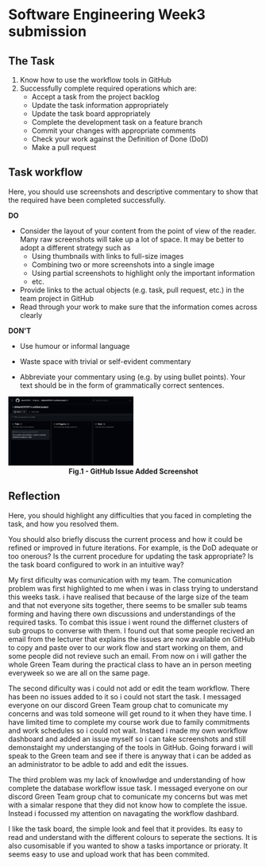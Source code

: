# Software Engineering Week3 submission


## The Task
1. Know how to use the workflow tools in GitHub
2. Successfully complete required operations which are:
   * Accept a task from the project backlog
   * Update the task information appropriately
   * Update the task board appropriately
   * Complete the development task on a feature branch
   * Commit your changes with appropriate comments
   * Check your work against the Definition of Done (DoD)
   * Make a pull request

## Task workflow

Here, you should use screenshots and descriptive commentary to show that the required
have been completed successfully.

**DO**

* Consider the layout of your content from the point of view of the reader. Many raw
  screenshots will take up a lot of space. It may be better to adopt a different strategy
  such as
  * Using thumbnails with links to full-size images
  * Combining two or more screenshots into a single image 
  * Using partial screenshots to highlight only the important information
  * etc.
* Provide links to the actual objects (e.g. task, pull request, etc.) in the team project
  in GitHub
* Read through your work to make sure that the information comes across clearly

**DON'T**

* Use humour or informal language
* Waste space with trivial or self-evident commentary
* Abbreviate your commentary using (e.g. by using bullet points). Your text should be in
  the form of grammatically correct sentences.

  <figure>
<img src="https://github.com/Mark070707/Software-Engineering-Portfolio/blob/main/images/GitHub%20Issue%20Added%20ScreenShot.png" width="50%" height="50%">
<figcaption align="center"><b>Fig.1 - GitHub Issue Added Screenshot</b></figcaption>
</figure>







## Reflection

Here, you should highlight any difficulties that you faced in completing the task, and
how you resolved them.

You should also briefly discuss the current process and how it could be refined or
improved in future iterations. For example, is the DoD adequate or too onerous? Is the
current procedure for updating the task appropriate? Is the task board configured to
work in an intuitive way?

My first dificulty was comunication with my team. The comunication problem was first
highlighted to me when i was in class trying to understand this weeks task. i have realised
that because of the large size of the team and that not everyone sits together, there seems to be
smaller sub teams forming and having there own discussions and understandings of the
required tasks. To combat this issue i went round the differnet clusters of sub groups
to converse with them. I found out that some people recived an email from the lecturer
that explains the issues are now available on GitHub to copy and paste over to our work
flow and start working on them, and some people did not revieve such an email.
From now on i will gather the whole Green Team during the practical class to have an
in person meeting everyweek so we are all on the same page.

The second dificulty was i could not add or edit the team workflow. There has been no issues added
to it so i could not start the task. I messaged everyone on our discord Green Team group chat to comunicate
my concerns and was told someone will get round to it when they have time. I have limited time to complete
my course work due to family commitments and work schedules so i could not wait. Instaed i made my own workflow
dashboard and added an issue myself so i can take screenshots and still demonstaight my understanging of the tools
in GitHub. Going forward i will speak to the Green team and see if there is anyway that i can be added as an
administrator to be adble to add and edit the issues.

The third problem was my lack of knowlwdge and understanding of how complete the database workflow issue task.
I messaged everyone on our discord Green Team group chat to comunicate my concerns but was met with a simalar respone
that they did not know how to complete the issue. Instead i focussed my attention on navagating the workflow dashbard.

I like the task board, the simple look and feel that it provides. Its easy to read and understand with the
different colours to seperate the sections. It is also cusomisable if you wanted to show a tasks importance or prioraty.
It seems easy to use and upload work that has been commited.



